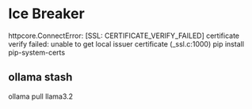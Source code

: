 # Ice Breaker
httpcore.ConnectError: [SSL: CERTIFICATE_VERIFY_FAILED] certificate verify failed: unable to get local issuer certificate (_ssl.c:1000)
pip install pip-system-certs


## ollama stash

ollama pull llama3.2